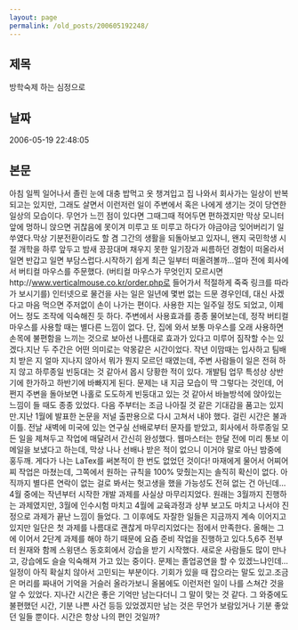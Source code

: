 ```yaml
---
layout: page
permalink: /old_posts/200605192248/
---
```


## 제목
방학숙제 하는 심정으로

## 날짜
2006-05-19 22:48:05

## 본문
아침 일찍 일어나서 졸린 눈에 대충 밥먹고 옷 챙겨입고 집 나와서 회사가는 일상이 반복되고는 있지만, 그래도 살면서 이런저런 일이 주변에서 혹은 나에게 생기는 것이 당연한 일상의 모습이다. 무언가 느낀 점이 있다면 그때그때 적어두면 편하겠지만 막상 모니터 앞에 멍하니 앉으면 귀찮음에 못이겨 미루고 또 미루고 하다가 야금야금 잊어버리기 일쑤였다.막상 기분전환이라도 할 겸 그간의 생활을 되돌아보고 있자니, 왠지 국민학생 시절 개학을 하루 앞두고 밤새 끙끙대며 채우지 못한 일기장과 씨름하던 경험이 떠올라서 일면 반갑고 일면 부담스럽다.시작하기 쉽게 최근 일부터 떠올려볼까...얼마 전에 회사에서 버티컬 마우스를 주문했다. (버티컬 마우스가 무엇인지 모르시면http://www.verticalmouse.co.kr/order.php로 들어가서 적절하게 죽죽 링크를 따라가 보시기를) 인터넷으로 물건을 사는 일은 일년에 몇번 없는 드문 경우인데, 대신 사겠다고 마음 먹으면 주저없이 손이 나가는 편이다. 사용한 지는 일주일 정도 되었고, 이제 어느 정도 조작에 익숙해진 듯 하다. 주변에서 사용효과를 종종 물어보는데, 정작 버티컬 마우스를 사용할 때는 별다른 느낌이 없다. 단, 집에 와서 보통 마우스를 오래 사용하면 손목에 불편함을 느끼는 것으로 보아선 나름대로 효과가 있다고 미루어 짐작할 수는 있겠다.지난 두 주간은 어떤 의미로는 악몽같은 시간이었다. 작년 이맘때는 입사하고 팀배치 받은 지 얼마 지나지 않아서 뭐가 뭔지 모르던 때였는데, 주변 사람들이 일은 전혀 하지 않고 하루종일 빈둥대는 것 같아서 몹시 당황한 적이 있다. 개발팀 업무 특성상 상반기에 한가하고 하반기에 바빠지게 된다. 문제는 내 지금 모습이 딱 그렇다는 것인데, 어쩐지 주변을 돌아보면 나홀로 도도하게 빈둥대고 있는 것 같아서 바늘방석에 앉아있는 느낌이 들 때도 종종 있었다. 다음 주부터는 조금 나아질 것 같은 기대감을 품고는 있지만.지난 1월에 발표한 논문을 저널 출판용으로 다시 고쳐서 내야 했다. 걸린 시간은 불과 이틀. 전날 새벽에 미국에 있는 연구실 선배로부터 문자를 받았고, 회사에서 하루종일 모든 일을 제쳐두고 작업에 매달려서 간신히 완성했다. 웹마스터는 한달 전에 미리 통보 이메일을 보냈다고 하는데, 막상 나나 선배나 받은 적이 없으니 이거야 말로 아닌 밤중에 홍두깨. 게다가 나는 LaTex를 써본적이 한 번도 없었던 것이다! 마재에게 물어서 어찌어찌 작업은 마쳤는데, 그쪽에서 원하는 규칙을 100% 맞췄는지는 솔직히 확신이 없다. 아직까지 별다른 연락이 없는 걸로 봐서는 헛고생을 했을 가능성도 전혀 없는 건 아닌데... 4월 중에는 작년부터 시작한 개발 과제를 사실상 마무리지었다. 원래는 3월까지 진행하는 과제였지만, 3월에 인수시험 마치고 4월에 교육과정과 상부 보고도 마치고 나서야 진정으로 과제가 끝난 느낌이 들었다. 그 이후에도 자잘한 일들은 지금까지 계속 이어지고 있지만 일단은 첫 과제를 나름대로 괜찮게 마무리지었다는 점에서 만족한다. 올해는 그에 이어서 2단계 과제를 해야 하기 때문에 요즘 준비 작업을 진행하고 있다.5,6주 전부터 원재와 함께 스윙댄스 동호회에서 강습을 받기 시작했다. 새로운 사람들도 많이 만나고, 강습에도 슬슬 익숙해져 가고 있는 중이다. 문제는 졸업공연을 할 수 있겠느냐인데... 일정이 아직 확실치 않아서 고민되는 부분이다. 기회가 있을 때 잡으라는 말도 있고.조금은 머리를 짜내어 기억을 거슬러 올라가보니 올봄에도 이런저런 일이 나를 스쳐간 것을 알 수 있었다. 지나간 시간은 좋은 기억만 남는다더니 그 말이 맞는 것 같다. 그 와중에도 불편했던 시간, 기분 나쁜 사건 등등 있었겠지만 남는 것은 무언가 보람있거나 기분 좋았던 일들 뿐이다. 시간은 항상 나의 편인 것일까?